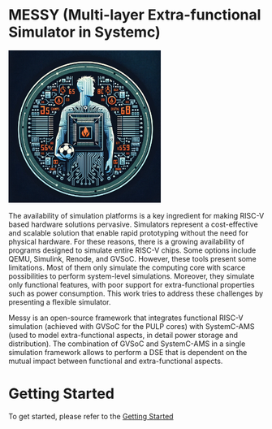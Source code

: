 # MESSY (Multi-layer Extra-functional Simulator in Systemc)

<img src="images/logo.webp" alt="drawing" width="300"/>

The availability of simulation platforms is a key ingredient for making RISC-V based hardware solutions pervasive. Simulators represent a cost-effective and scalable solution that enable rapid prototyping without the need for physical hardware. For these reasons, there is a growing availability of programs designed to simulate entire RISC-V chips. Some options include QEMU, Simulink, Renode, and GVSoC. However, these tools present some limitations. Most of them only simulate the computing core with scarce possibilities to perform system-level simulations. Moreover, they simulate only functional features, with poor support for extra-functional properties such as power consumption. This work tries to address these challenges by presenting a flexible simulator.

Messy is an open-source framework that integrates functional RISC-V simulation (achieved with GVSoC for the PULP cores) with SystemC-AMS (used to model extra-functional aspects, in detail power storage and distribution). The combination of GVSoC and SystemC-AMS in a single simulation framework allows to perform a DSE that is dependent on the mutual impact between functional and extra-functional aspects. 

# Getting Started
To get started, please refer to the [Getting Started](getting-started.md)